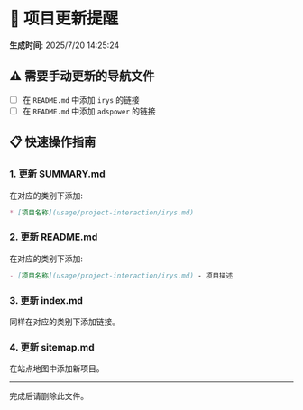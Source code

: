 # 🔔 项目更新提醒

**生成时间**: 2025/7/20 14:25:24

## ⚠️ 需要手动更新的导航文件

- [ ] 在 `README.md` 中添加 `irys` 的链接
- [ ] 在 `README.md` 中添加 `adspower` 的链接

## 📋 快速操作指南

### 1. 更新 SUMMARY.md
在对应的类别下添加:
```markdown
* [项目名称](usage/project-interaction/irys.md)
```

### 2. 更新 README.md
在对应的类别下添加:
```markdown
- [项目名称](usage/project-interaction/irys.md) - 项目描述
```

### 3. 更新 index.md
同样在对应的类别下添加链接。

### 4. 更新 sitemap.md
在站点地图中添加新项目。

---

完成后请删除此文件。
